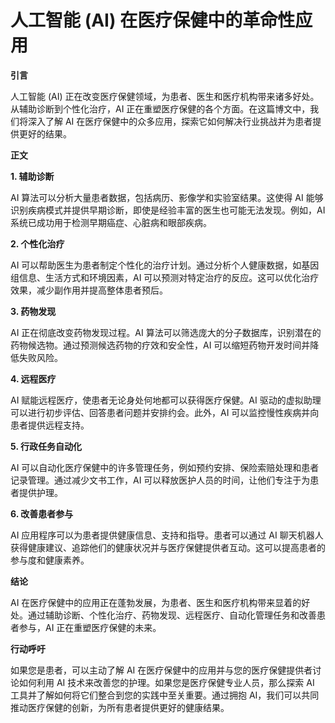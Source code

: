 # 人工智能 (AI) 在医疗保健中的革命性应用

**引言**

人工智能 (AI) 正在改变医疗保健领域，为患者、医生和医疗机构带来诸多好处。从辅助诊断到个性化治疗，AI 正在重塑医疗保健的各个方面。在这篇博文中，我们将深入了解 AI 在医疗保健中的众多应用，探索它如何解决行业挑战并为患者提供更好的结果。

**正文**

**1. 辅助诊断**

AI 算法可以分析大量患者数据，包括病历、影像学和实验室结果。这使得 AI 能够识别疾病模式并提供早期诊断，即使是经验丰富的医生也可能无法发现。例如，AI 系统已成功用于检测早期癌症、心脏病和眼部疾病。

**2. 个性化治疗**

AI 可以帮助医生为患者制定个性化的治疗计划。通过分析个人健康数据，如基因组信息、生活方式和环境因素，AI 可以预测对特定治疗的反应。这可以优化治疗效果，减少副作用并提高整体患者预后。

**3. 药物发现**

AI 正在彻底改变药物发现过程。AI 算法可以筛选庞大的分子数据库，识别潜在的药物候选物。通过预测候选药物的疗效和安全性，AI 可以缩短药物开发时间并降低失败风险。

**4. 远程医疗**

AI 赋能远程医疗，使患者无论身处何地都可以获得医疗保健。AI 驱动的虚拟助理可以进行初步评估、回答患者问题并安排约会。此外，AI 可以监控慢性疾病并向患者提供远程支持。

**5. 行政任务自动化**

AI 可以自动化医疗保健中的许多管理任务，例如预约安排、保险索赔处理和患者记录管理。通过减少文书工作，AI 可以释放医护人员的时间，让他们专注于为患者提供护理。

**6. 改善患者参与**

AI 应用程序可以为患者提供健康信息、支持和指导。患者可以通过 AI 聊天机器人获得健康建议、追踪他们的健康状况并与医疗保健提供者互动。这可以提高患者的参与度和健康素养。

**结论**

AI 在医疗保健中的应用正在蓬勃发展，为患者、医生和医疗机构带来显着的好处。通过辅助诊断、个性化治疗、药物发现、远程医疗、自动化管理任务和改善患者参与，AI 正在重塑医疗保健的未来。

**行动呼吁**

如果您是患者，可以主动了解 AI 在医疗保健中的应用并与您的医疗保健提供者讨论如何利用 AI 技术来改善您的护理。如果您是医疗保健专业人员，那么探索 AI 工具并了解如何将它们整合到您的实践中至关重要。通过拥抱 AI，我们可以共同推动医疗保健的创新，为所有患者提供更好的健康结果。
